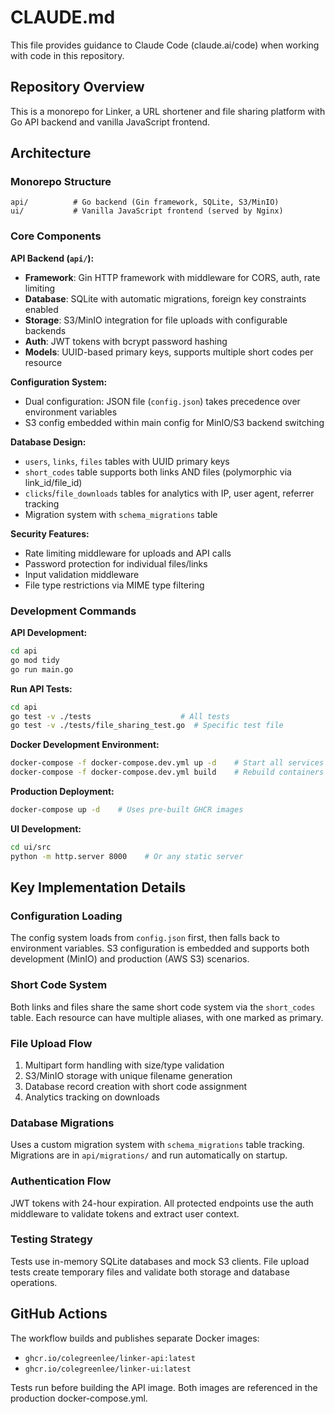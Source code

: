 # CLAUDE.md

This file provides guidance to Claude Code (claude.ai/code) when working with code in this repository.

## Repository Overview

This is a monorepo for Linker, a URL shortener and file sharing platform with Go API backend and vanilla JavaScript frontend.

## Architecture

### Monorepo Structure
```
api/          # Go backend (Gin framework, SQLite, S3/MinIO)
ui/           # Vanilla JavaScript frontend (served by Nginx)
```

### Core Components

**API Backend (`api/`):**
- **Framework**: Gin HTTP framework with middleware for CORS, auth, rate limiting
- **Database**: SQLite with automatic migrations, foreign key constraints enabled
- **Storage**: S3/MinIO integration for file uploads with configurable backends
- **Auth**: JWT tokens with bcrypt password hashing
- **Models**: UUID-based primary keys, supports multiple short codes per resource

**Configuration System:**
- Dual configuration: JSON file (`config.json`) takes precedence over environment variables
- S3 config embedded within main config for MinIO/S3 backend switching

**Database Design:**
- `users`, `links`, `files` tables with UUID primary keys
- `short_codes` table supports both links AND files (polymorphic via link_id/file_id)
- `clicks`/`file_downloads` tables for analytics with IP, user agent, referrer tracking
- Migration system with `schema_migrations` table

**Security Features:**
- Rate limiting middleware for uploads and API calls
- Password protection for individual files/links
- Input validation middleware
- File type restrictions via MIME type filtering

### Development Commands

**API Development:**
```bash
cd api
go mod tidy
go run main.go
```

**Run API Tests:**
```bash
cd api
go test -v ./tests                    # All tests
go test -v ./tests/file_sharing_test.go  # Specific test file
```

**Docker Development Environment:**
```bash
docker-compose -f docker-compose.dev.yml up -d    # Start all services (API, UI, MinIO)
docker-compose -f docker-compose.dev.yml build    # Rebuild containers
```

**Production Deployment:**
```bash
docker-compose up -d    # Uses pre-built GHCR images
```

**UI Development:**
```bash
cd ui/src
python -m http.server 8000    # Or any static server
```

## Key Implementation Details

### Configuration Loading
The config system loads from `config.json` first, then falls back to environment variables. S3 configuration is embedded and supports both development (MinIO) and production (AWS S3) scenarios.

### Short Code System
Both links and files share the same short code system via the `short_codes` table. Each resource can have multiple aliases, with one marked as primary.

### File Upload Flow
1. Multipart form handling with size/type validation
2. S3/MinIO storage with unique filename generation  
3. Database record creation with short code assignment
4. Analytics tracking on downloads

### Database Migrations
Uses a custom migration system with `schema_migrations` table tracking. Migrations are in `api/migrations/` and run automatically on startup.

### Authentication Flow
JWT tokens with 24-hour expiration. All protected endpoints use the auth middleware to validate tokens and extract user context.

### Testing Strategy
Tests use in-memory SQLite databases and mock S3 clients. File upload tests create temporary files and validate both storage and database operations.

## GitHub Actions

The workflow builds and publishes separate Docker images:
- `ghcr.io/colegreenlee/linker-api:latest`
- `ghcr.io/colegreenlee/linker-ui:latest`

Tests run before building the API image. Both images are referenced in the production docker-compose.yml.